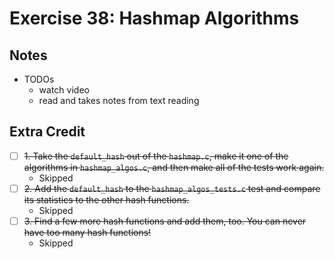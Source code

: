 # Exercise 38: Hashmap Algorithms

## Notes

- TODOs
  - watch video
  - read and takes notes from text reading

## Extra Credit

- [ ] ~~1. Take the `default_hash` out of the `hashmap.c`, make it one of the algorithms in `hashmap_algos.c`, and then make all of the tests work again.~~
  - Skipped
- [ ] ~~2. Add the `default_hash` to the `hashmap_algos_tests.c` test and compare its statistics to the other hash functions.~~
  - Skipped
- [ ] ~~3. Find a few more hash functions and add them, too. You can never have too many hash functions!~~
  - Skipped
